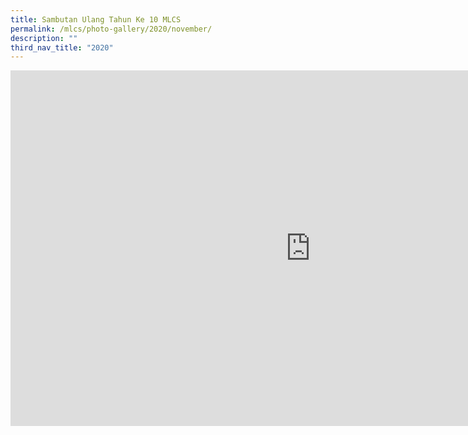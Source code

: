 ```yaml
---
title: Sambutan Ulang Tahun Ke 10 MLCS
permalink: /mlcs/photo-gallery/2020/november/
description: ""
third_nav_title: "2020"
---
```

<iframe allowfullscreen="true" height="569" width="960" frameborder="0" src="https://docs.google.com/presentation/d/e/2PACX-1vTLT-iOykI1eXGZw9yhD8nToGMJU6a294aAXgBV810TsavqUTTVhI_tFnepAM6zlps8XG5PNSbsMhP_/embed?start=false&amp;loop=false&amp;delayms=3000"></iframe>